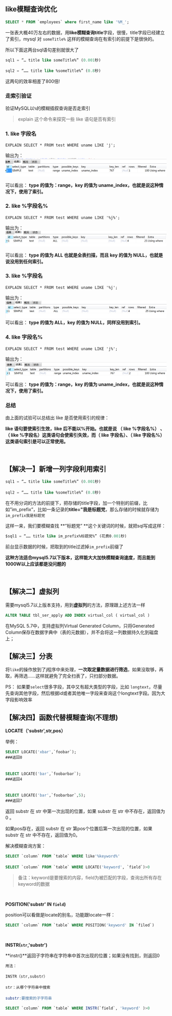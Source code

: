 ## like模糊查询优化

```sql
SELECT * FROM `employees` where first_name like '%M_';
```

一张表大概40万左右的数据，用**like模糊查询title**字段，很慢，title字段已经建立了索引，mysql 对 `someTitle%` 这样的模糊查询在有索引的前提下是很快的。

所以下面这两台sql语句差别就很大了

```sql
sql1 = “… title like someTitle%” (0.001秒)

sql2 = “…… title like %someTitle%” (0.8秒)
```

这两句的效率相差了800倍!

### 走索引验证

验证MySQL以`%`的模糊插叙查询是否走索引

> explain 这个命令来探究一些 like 语句是否有索引

### 1. like 字段名

```
EXPLAIN SELECT * FROM test WHERE uname LIKE 'j'; 
```

输出为： ![img](1.模糊查询优化.assets/索引like1.png)

可以看出： **type 的值为：range，key 的值为 uname_index，也就是说这种情况下，使用了索引。**

### 2. like %字段名%

```
EXPLAIN SELECT * FROM test WHERE uname LIKE '%j%'; 
```

输出为： ![img](1.模糊查询优化.assets/索引key2.png)

可以看出： **type 的值为 ALL 也就是全表扫描，而且 key 的值为 NULL，也就是说没用到任何索引。**

### 3. like %字段名

```
EXPLAIN SELECT * FROM test WHERE uname LIKE '%j'; 
```

输出为： ![img](1.模糊查询优化.assets/索引key3.png) 可以看出： **type 的值为 ALL，key 的值为 NULL，同样没用到索引。**

### 4. like 字段名%

```
EXPLAIN SELECT * FROM test WHERE uname LIKE 'j%'; 
```

输出为： ![img](1.模糊查询优化.assets/索引key4.png) 可以看出： **type 的值为：range，key 的值为 uname_index，也就是说这种情况下，使用了索引。**

### 总结

由上面的试验可以总结出 like 是否使用索引的规律： 

**like 语句要使索引生效，like 后不能以%开始。也就是说 （ like %字段名%） 、（ like %字段名）这类语句会使索引失效，而（ like 字段名）、（ like 字段名%）这类语句索引是可以正常使用。**

<br>

## 【解决一】新增一列字段利用索引

```sql
sql1 = “… title like someTitle%” (0.001秒)

sql2 = “…… title like %someTitle%” (0.8秒)
```

在不用分词的方法的前提下，把存储的title字段，加一个特别的前缀，比如”im_prefix”，比如一条记录的**title="我是标题党**，那么存储的时候就存储为`im_prefix我是标题党`

这样一来，我们要模糊查找 **”标题党” **这个关键词的时候，就把sql写成这样：

```sql
$sql1 = “…… title like im_prefix%标题党%” (花费0.001秒)
```

前台显示数据的时候，把取到的title过滤掉`im_prefix`前缀了

**这种方法适合mysql5.7以下版本，这样能大大加快模糊查询速度，而且能到1000W以上应该都是没问题的**

<br>



## 【解决二】虚拟列

需要mysql5.7以上版本支持，用到**虚拟列**的方法，原理跟上述方法一样

```sql
ALTER TABLE tbl_ser_apply ADD INDEX virtual_col ( virtual_col )
```

在MySQL 5.7中，支持虚拟列Virtual Generated Column，只将Generated Column保存在数据字典中（表的元数据），并不会将这一列数据持久化到磁盘上；



## 【解决三】分表

将`like`的操作放到了j程序中来处理，**一次取定量数据进行筛选**，如果没取够，再取，再筛选……这样就避免了完全扫表了，只扫部分数据。

PS： 如果要`select`很多字段，其中又有超大类型的字段，比如 `longtext`，尽量先查询其他字段，然后根据id或者其他唯一字段来查询这个longtext字段。因为大字段影响效率



## 【解决四】函数代替模糊查询(不理想)

**LOCATE（'substr',str,pos）**

举例：

```sql
SELECT LOCATE('xbar',`foobar`); 
###返回0 


SELECT LOCATE('bar',`foobarbar`); 
###返回4


SELECT LOCATE('bar',`foobarbar`,5);
###返回7
```

返回 substr 在 str 中第一次出现的位置，如果 substr 在 str 中不存在，返回值为 0 。

如果pos存在，返回 substr 在 str 第pos个位置后第一次出现的位置，如果 substr 在 str 中不存在，返回值为0。

解决模糊查询方案：

```sql
SELECT `column` FROM `table` WHERE like'%keyword%'

SELECT `column` FROM `table` WHERE LOCATE('keyword', `field`)>0
```

> 备注：keyword是要搜索的内容，field为被匹配的字段，查询出所有存在keyword的数据

<br>

**POSITION('substr' IN `field`)**

position可以看做是locate的别名，功能跟locate一样：

```sql
SELECT `column` FROM `table` WHERE POSITION('keyword' IN `filed`)
```

<br>

**INSTR(`str`,'substr')**

**instr()**返回子字符串在字符串中首次出现的位置；如果没有找到，则返回0

```sql
用法：

INSTR（str,substr）

str：从哪个字符串中搜索

substr:要搜索的子字符串
```



```sql
SELECT `column` FROM `table` WHERE INSTR(`field`, 'keyword' )>0 
```

<br>